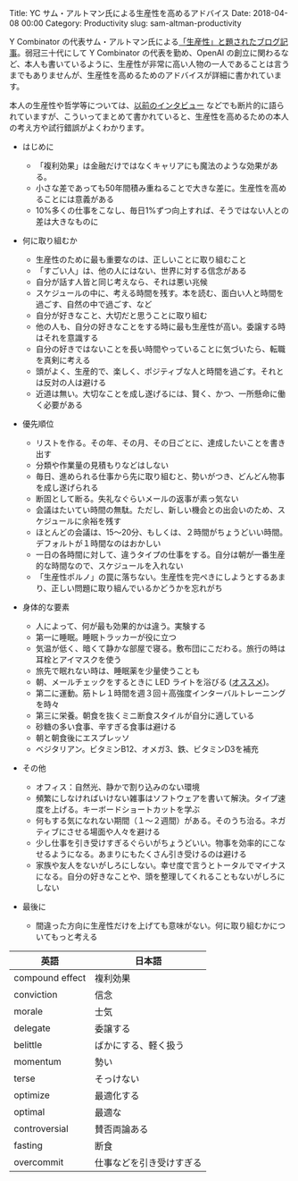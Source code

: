 Title: YC サム・アルトマン氏による生産性を高めるアドバイス
Date: 2018-04-08 00:00
Category: Productivity
slug: sam-altman-productivity

Y Combinator の代表サム・アルトマン氏による[「生産性」と題されたブログ記事](https://blog.samaltman.com/productivity)。弱冠三十代にして Y Combinator の代表を勤め、OpenAI の創立に関わるなど、本人も書いているように、生産性が非常に高い人物の一人であることは言うまでもありませんが、生産性を高めるためのアドバイスが詳細に書かれています。

本人の生産性や哲学等については、[以前のインタビュー](https://www.youtube.com/watch?v=sYMqVwsewSg) などでも断片的に語られていますが、こういってまとめて書かれていると、生産性を高めるための本人の考え方や試行錯誤がよくわかります。

- はじめに
    - 「複利効果」は金融だけではなくキャリアにも魔法のような効果がある。
    - 小さな差であっても50年間積み重ねることで大きな差に。生産性を高めることには意義がある
    - 10%多くの仕事をこなし、毎日1%ずつ向上すれば、そうではない人との差は大きなものに

- 何に取り組むか
    - 生産性のために最も重要なのは、正しいことに取り組むこと
    - 「すごい人」は、他の人にはない、世界に対する信念がある
    - 自分が話す人皆と同じ考えなら、それは悪い兆候
    - スケジュールの中に、考える時間を残す。本を読む、面白い人と時間を過ごす、自然の中で過ごす、など
    - 自分が好きなこと、大切だと思うことに取り組む
    - 他の人も、自分の好きなことをする時に最も生産性が高い。委譲する時はそれを意識する
    - 自分の好きではないことを長い時間やっていることに気づいたら、転職を真剣に考える
    - 頭がよく、生産的で、楽しく、ポジティブな人と時間を過ごす。それとは反対の人は避ける
    - 近道は無い。大切なことを成し遂げるには、賢く、かつ、一所懸命に働く必要がある
- 優先順位
    - リストを作る。その年、その月、その日ごとに、達成したいことを書き出す
    - 分類や作業量の見積もりなどはしない
    - 毎日、進められる仕事から先に取り組むと、勢いがつき、どんどん物事を成し遂げられる
    - 断固として断る。失礼なぐらいメールの返事が素っ気ない
    - 会議はたいてい時間の無駄。ただし、新しい機会との出会いのため、スケジュールに余裕を残す
    - ほとんどの会議は、15〜20分、もしくは、２時間がちょうどいい時間。デフォルトが１時間なのはおかしい
    - 一日の各時間に対して、違うタイプの仕事をする。自分は朝が一番生産的な時間なので、スケジュールを入れない
    - 「生産性ポルノ」の罠に落ちない。生産性を完ぺきにしようとするあまり、正しい問題に取り組んでいるかどうかを忘れがち
- 身体的な要素
    - 人によって、何が最も効果的かは違う。実験する
    - 第一に睡眠。睡眠トラッカーが役に立つ
    - 気温が低く、暗くて静かな部屋で寝る。敷布団にこだわる。旅行の時は耳栓とアイマスクを使う
    - 旅先で眠れない時は、睡眠薬を少量使うことも
    - 朝、メールチェックをするときに LED ライトを浴びる ([オススメ](https://www.amazon.com/gp/product/B075H39NDL/))。
    - 第二に運動。筋トレ１時間を週３回＋高強度インターバルトレーニングを時々
    - 第三に栄養。朝食を抜くミニ断食スタイルが自分に適している
    - 砂糖の多い食事、辛すぎる食事は避ける
    - 朝と朝食後にエスプレッソ
    - ベジタリアン。ビタミンB12、オメガ3、鉄、ビタミンD3を補充
- その他
    - オフィス：自然光、静かで割り込みのない環境
    - 頻繁にしなければいけない雑事はソフトウェアを書いて解決。タイプ速度を上げる。キーボードショートカットを学ぶ
    - 何もする気になれない期間（１〜２週間）がある。そのうち治る。ネガティブにさせる場面や人々を避ける
    - 少し仕事を引き受けすぎるぐらいがちょうどいい。物事を効率的にこなせるようになる。あまりにもたくさん引き受けるのは避ける
    - 家族や友人をないがしろにしない。幸せ度で言うとトータルでマイナスになる。自分の好きなことや、頭を整理してくれることもないがしろにしない
- 最後に
    - 間違った方向に生産性だけを上げても意味がない。何に取り組むかについてもっと考える


| 英語              | 日本語             |
|-------------------|--------------------|
| compound effect   | 複利効果             |
| conviction        | 信念                 |
| morale            | 士気                |
| delegate          | 委譲する             |
| belittle          | ばかにする、軽く扱う   |
| momentum          | 勢い                |
| terse             | そっけない           |
| optimize          | 最適化する            |
| optimal           | 最適な               |
| controversial     | 賛否両論ある          |
| fasting           | 断食                 |
| overcommit        | 仕事などを引き受けすぎる |
